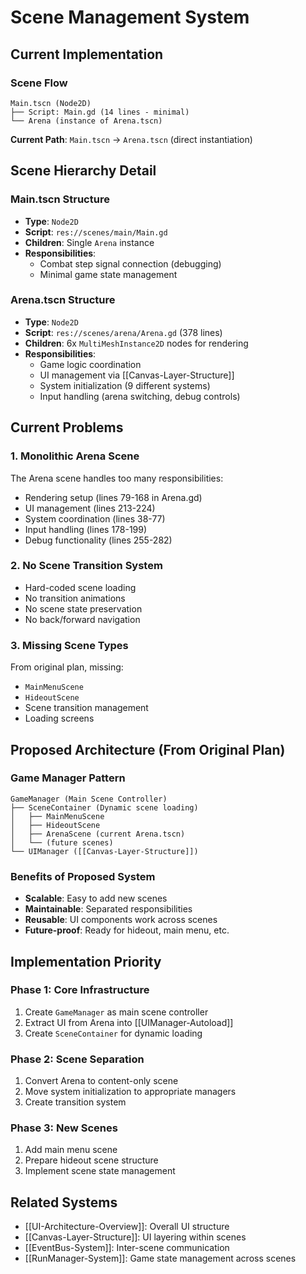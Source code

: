 # Scene Management System

## Current Implementation

### Scene Flow
```
Main.tscn (Node2D)
├── Script: Main.gd (14 lines - minimal)
└── Arena (instance of Arena.tscn)
```

**Current Path**: `Main.tscn` → `Arena.tscn` (direct instantiation)

## Scene Hierarchy Detail

### Main.tscn Structure
- **Type**: `Node2D`
- **Script**: `res://scenes/main/Main.gd`
- **Children**: Single `Arena` instance
- **Responsibilities**: 
  - Combat step signal connection (debugging)
  - Minimal game state management

### Arena.tscn Structure  
- **Type**: `Node2D`
- **Script**: `res://scenes/arena/Arena.gd` (378 lines)
- **Children**: 6x `MultiMeshInstance2D` nodes for rendering
- **Responsibilities**: 
  - Game logic coordination
  - UI management via [[Canvas-Layer-Structure]]
  - System initialization (9 different systems)
  - Input handling (arena switching, debug controls)

## Current Problems

### 1. Monolithic Arena Scene
The Arena scene handles too many responsibilities:
- Rendering setup (lines 79-168 in Arena.gd)
- UI management (lines 213-224)
- System coordination (lines 38-77)
- Input handling (lines 178-199)
- Debug functionality (lines 255-282)

### 2. No Scene Transition System
- Hard-coded scene loading
- No transition animations
- No scene state preservation
- No back/forward navigation

### 3. Missing Scene Types
From original plan, missing:
- `MainMenuScene`
- `HideoutScene`
- Scene transition management
- Loading screens

## Proposed Architecture (From Original Plan)

### Game Manager Pattern
```
GameManager (Main Scene Controller)
├── SceneContainer (Dynamic scene loading)
│   ├── MainMenuScene
│   ├── HideoutScene  
│   ├── ArenaScene (current Arena.tscn)
│   └── (future scenes)
└── UIManager ([[Canvas-Layer-Structure]])
```

### Benefits of Proposed System
- **Scalable**: Easy to add new scenes
- **Maintainable**: Separated responsibilities
- **Reusable**: UI components work across scenes
- **Future-proof**: Ready for hideout, main menu, etc.

## Implementation Priority

### Phase 1: Core Infrastructure
1. Create `GameManager` as main scene controller
2. Extract UI from Arena into [[UIManager-Autoload]]
3. Create `SceneContainer` for dynamic loading

### Phase 2: Scene Separation
1. Convert Arena to content-only scene
2. Move system initialization to appropriate managers
3. Create transition system

### Phase 3: New Scenes
1. Add main menu scene
2. Prepare hideout scene structure
3. Implement scene state management

## Related Systems

- [[UI-Architecture-Overview]]: Overall UI structure
- [[Canvas-Layer-Structure]]: UI layering within scenes
- [[EventBus-System]]: Inter-scene communication
- [[RunManager-System]]: Game state management across scenes